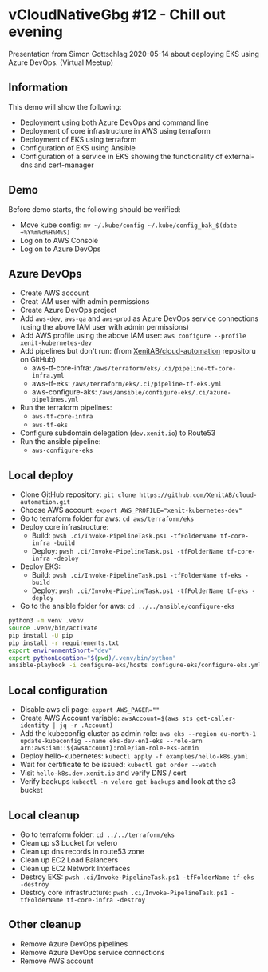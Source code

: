 # vCloudNativeGbg #12 - Chill out evening

Presentation from Simon Gottschlag 2020-05-14 about deploying EKS using Azure DevOps. (Virtual Meetup)

## Information

This demo will show the following:

* Deployment using both Azure DevOps and command line
* Deployment of core infrastructure in AWS using terraform
* Deployment of EKS using terraform
* Configuration of EKS using Ansible
* Configuration of a service in EKS showing the functionality of external-dns and cert-manager

## Demo

Before demo starts, the following should be verified:
* Move kube config: `mv ~/.kube/config ~/.kube/config_bak_$(date +%Y%m%d%H%M%S)`
* Log on to AWS Console
* Log on to Azure DevOps

## Azure DevOps

* Create AWS account
* Creat IAM user with admin permissions
* Create Azure DevOps project
* Add `aws-dev`, `aws-qa` and `aws-prod` as Azure DevOps service connections (using the above IAM user with admin permissions)
* Add AWS profile using the above IAM user: `aws configure --profile xenit-kubernetes-dev`
* Add pipelines but don't run: (from [XenitAB/cloud-automation](https://github.com/XenitAB/cloud-automation) repositoru on GitHub)
  * aws-tf-core-infra: `/aws/terraform/eks/.ci/pipeline-tf-core-infra.yml`
  * aws-tf-eks: `/aws/terraform/eks/.ci/pipeline-tf-eks.yml`
  * aws-configure-aks: `/aws/ansible/configure-eks/.ci/azure-pipelines.yml`
* Run the terraform pipelines:
  * `aws-tf-core-infra`
  * `aws-tf-eks`
* Configure subdomain delegation (`dev.xenit.io`) to Route53
* Run the ansible pipeline:
  * `aws-configure-eks`

## Local deploy

* Clone GitHub repository: `git clone https://github.com/XenitAB/cloud-automation.git`
* Choose AWS account: `export AWS_PROFILE="xenit-kubernetes-dev"`
* Go to terraform folder for aws: `cd aws/terraform/eks`
* Deploy core infrastructure:
  * Build: `pwsh .ci/Invoke-PipelineTask.ps1 -tfFolderName tf-core-infra -build`
  * Deploy: `pwsh .ci/Invoke-PipelineTask.ps1 -tfFolderName tf-core-infra -deploy`
* Deploy EKS:
  * Build: `pwsh .ci/Invoke-PipelineTask.ps1 -tfFolderName tf-eks -build`
  * Deploy: `pwsh .ci/Invoke-PipelineTask.ps1 -tfFolderName tf-eks -deploy`
* Go to the ansible folder for aws: `cd ../../ansible/configure-eks`

```bash
python3 -m venv .venv
source .venv/bin/activate
pip install -U pip
pip install -r requirements.txt
export environmentShort="dev"
export pythonLocation="$(pwd)/.venv/bin/python"
ansible-playbook -i configure-eks/hosts configure-eks/configure-eks.yml -e "environmentShort=${environmentShort}" -e "ansible_python_interpreter=${pythonLocation}" --flush-cache
```

## Local configuration

* Disable aws cli page: `export AWS_PAGER=""`
* Create AWS Account variable: `awsAccount=$(aws sts get-caller-identity | jq -r .Account)`
* Add the kubeconfig cluster as admin role: `aws eks --region eu-north-1 update-kubeconfig --name eks-dev-en1-eks --role-arn arn:aws:iam::${awsAccount}:role/iam-role-eks-admin`
* Deploy hello-kubernetes: `kubectl apply -f examples/hello-k8s.yaml`
* Wait for certificate to be issued: `kubectl get order --watch`
* Visit `hello-k8s.dev.xenit.io` and verify DNS / cert
* Verify backups `kubectl -n velero get backups` and look at the s3 bucket

## Local cleanup

* Go to terraform folder: `cd ../../terraform/eks`
* Clean up s3 bucket for velero
* Clean up dns records in route53 zone
* Clean up EC2 Load Balancers
* Clean up EC2 Network Interfaces
* Destroy EKS: `pwsh .ci/Invoke-PipelineTask.ps1 -tfFolderName tf-eks -destroy`
* Destroy core infrastructure: `pwsh .ci/Invoke-PipelineTask.ps1 -tfFolderName tf-core-infra -destroy`

## Other cleanup

* Remove Azure DevOps pipelines
* Remove Azure DevOps service connections
* Remove AWS account